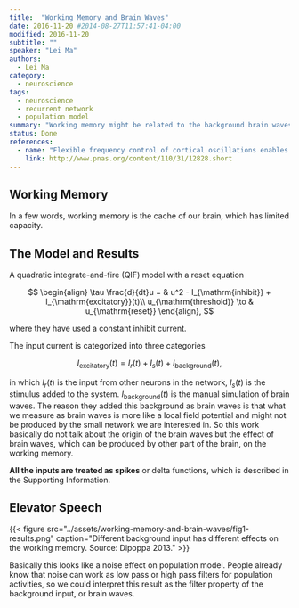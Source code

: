```yaml
---
title:  "Working Memory and Brain Waves"
date: 2016-11-20 #2014-08-27T11:57:41-04:00
modified: 2016-11-20
subtitle: ""
speaker: "Lei Ma"
authors:
  - Lei Ma
category:
  - neuroscience
tags:
  - neuroscience
  - recurrent network
  - population model
summary: "Working memory might be related to the background brain waves from theoretical point of view"
status: Done
references:
  - name: "Flexible frequency control of cortical oscillations enables computations required for working memory"
    link: http://www.pnas.org/content/110/31/12828.short
---
```


## Working Memory

In a few words, working memory is the cache of our brain, which has limited capacity.

## The Model and Results

A quadratic integrate-and-fire (QIF) model with a reset equation

$$
\begin{align}
\tau \frac{d}{dt}u = & u^2 - I_{\mathrm{inhibit}} + I_{\mathrm{excitatory}}(t)\\
u_{\mathrm{threshold}} \to & u_{\mathrm{reset}}
\end{align},
$$

where they have used a constant inhibit current.

The input current is categorized into three categories

$$
I_{\mathrm{excitatory}}(t) = I_{r}(t) + I_s(t) + I_{\mathrm{background}}(t),
$$

in which $I_r(t)$ is the input from other neurons in the network, $I_s(t)$ is the stimulus added to the system. $I_{\mathrm{background}}(t)$ is the manual simulation of brain waves. The reason they added this background as brain waves is that what we measure as brain waves is more like a local field potential and might not be produced by the small network we are interested in. So this work basically do not talk about the origin of the brain waves but the effect of brain waves, which can be produced by other part of the brain, on the working memory.

**All the inputs are treated as spikes** or delta functions, which is described in the Supporting Information.


## Elevator Speech

{{< figure src="../assets/working-memory-and-brain-waves/fig1-results.png" caption="Different background input has different effects on the working memory. Source: Dipoppa 2013." >}}

Basically this looks like a noise effect on population model. People already know that noise can work as low pass or high pass filters for population activities, so we could interpret this result as the filter property of the background input, or brain waves.
